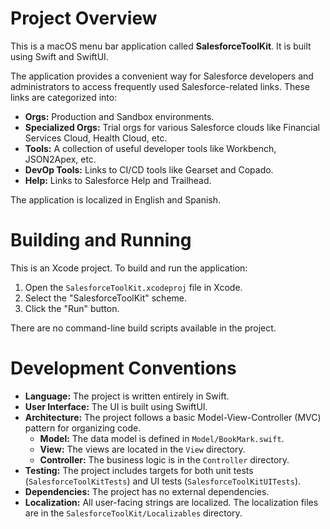 
# Project Overview

This is a macOS menu bar application called **SalesforceToolKit**. It is built using Swift and SwiftUI.

The application provides a convenient way for Salesforce developers and administrators to access frequently used Salesforce-related links. These links are categorized into:

*   **Orgs:** Production and Sandbox environments.
*   **Specialized Orgs:** Trial orgs for various Salesforce clouds like Financial Services Cloud, Health Cloud, etc.
*   **Tools:** A collection of useful developer tools like Workbench, JSON2Apex, etc.
*   **DevOp Tools:** Links to CI/CD tools like Gearset and Copado.
*   **Help:** Links to Salesforce Help and Trailhead.

The application is localized in English and Spanish.

# Building and Running

This is an Xcode project. To build and run the application:

1.  Open the `SalesforceToolKit.xcodeproj` file in Xcode.
2.  Select the "SalesforceToolKit" scheme.
3.  Click the "Run" button.

There are no command-line build scripts available in the project.

# Development Conventions

*   **Language:** The project is written entirely in Swift.
*   **User Interface:** The UI is built using SwiftUI.
*   **Architecture:** The project follows a basic Model-View-Controller (MVC) pattern for organizing code.
    *   **Model:** The data model is defined in `Model/BookMark.swift`.
    *   **View:** The views are located in the `View` directory.
    *   **Controller:** The business logic is in the `Controller` directory.
*   **Testing:** The project includes targets for both unit tests (`SalesforceToolKitTests`) and UI tests (`SalesforceToolKitUITests`).
*   **Dependencies:** The project has no external dependencies.
*   **Localization:** All user-facing strings are localized. The localization files are in the `SalesforceToolKit/Localizables` directory.
